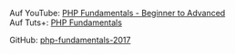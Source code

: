 Auf YouTube: [PHP Fundamentals - Beginner to Advanced](https://www.youtube.com/playlist?list=PLxByfRWvJ-EXSld7_mj5Lgr9QxZgLPeVI)  
Auf Tuts+: [PHP Fundamentals][published url]

GitHub: [php-fundamentals-2017](https://github.com/christianmu/php-fundamentals-2017)

[published url]: https://code.tutsplus.com/courses/php-fundamentals
[instructor url]: https://tutsplus.com/authors/jeremy-mcpeak
